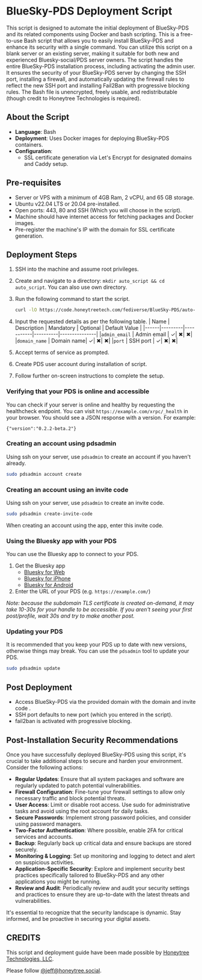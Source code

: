 # BlueSky-PDS Deployment Script

This script is designed to automate the initial deployment of BlueSky-PDS and its related components using Docker and bash scripting.
This is a free-to-use Bash script that allows you to easily install BlueSky-PDS and enhance its security with a single command. You can utilize this script on a blank server or an existing server, making it suitable for both new and experienced Bluesky-social/PDS server owners.
The script handles the entire BlueSky-PDS installation process, including activating the admin user. It ensures the security of your BlueSky-PDS server by changing the SSH port, installing a firewall, and automatically updating the firewall rules to reflect the new SSH port and installing Fail2Ban with progressive blocking rules.
The Bash file is unencrypted, freely usable, and redistributable (though credit to Honeytree Technologies is required).

## About the Script

- **Language**: Bash
- **Deployment**: Uses Docker images for deploying BlueSky-PDS containers.
- **Configuration**:
  - SSL certificate generation via Let's Encrypt for designated domains and Caddy setup.

## Pre-requisites
- Server or VPS with a minimum of 4GB Ram, 2 vCPU, and 65 GB storage.
- Ubuntu v22.04 LTS or 20.04 pre-installed.
- Open ports:  443, 80 and SSH (Which you will choose in the script).
- Machine should have internet access for fetching packages and Docker images.
- Pre-register the machine's IP with the domain for SSL certificate generation.

## Deployment Steps
1. SSH into the machine and assume root privileges.
2. Create and navigate to a directory: `mkdir auto_script && cd auto_script`.
    You can also use own directory.
3. Run the following command to start the script.
    ```bash
    curl -lO https://code.honeytreetech.com/fediverse/BlueSky-PDS/auto-installer/auto_script.sh && sudo chmod +x auto_script.sh && ./auto_script.sh
    ```
4. Input the requested details as per the following table.
    | Name | Description | Mandatory | Optional | Default Value | 
    |------|---------|-----------|----------|---------------|
    |`admin_email` | Admin email | &checkmark;|  &#10006;|  &#10006;| 
    |`domain_name` | Domain name| &checkmark;| &#10006;| &#10006;|
    |`port` | SSH port | &checkmark;| &#10006;| &#10006;|

5. Accept terms of service as prompted.
6. Create  PDS user account during installation of script.
7. Follow further on-screen instructions to complete the setup.
### Verifying that your PDS is online and accessible
You can check if your server is online and healthy by requesting the healthcheck endpoint.
You can visit `https://example.com/xrpc/_health` in your browser. You should see a JSON response with a version.
For example:
```
{"version":"0.2.2-beta.2"}
```
### Creating an account using pdsadmin
Using ssh on your server, use `pdsadmin` to create an account if you haven't already.
```bash
sudo pdsadmin account create
```
### Creating an account using an invite code
Using ssh on your server, use `pdsadmin` to create an invite code.
```bash
sudo pdsadmin create-invite-code
```
When creating an account using the app, enter this invite code.

### Using the Bluesky app with your PDS

You can use the Bluesky app to connect to your PDS.

1. Get the Bluesky app
    * [Bluesky for Web](https://bsky.app/)
    * [Bluesky for iPhone](https://apps.apple.com/us/app/bluesky-social/id6444370199)
    * [Bluesky for Android](https://play.google.com/store/apps/details?id=xyz.blueskyweb.app)
1. Enter the URL of your PDS (e.g. `https://example.com/`)

_Note: because the subdomain TLS certificate is created on-demand, it may take 10-30s for your handle to be accessible. If you aren't seeing your first post/profile, wait 30s and try to make another post._

### Updating your PDS

It is recommended that you keep your PDS up to date with new versions, otherwise things may break. You can use the `pdsadmin` tool to update your PDS.

```bash
sudo pdsadmin update
```
## Post Deployment
- Access BlueSky-PDS via the provided domain with the domain and invite code .
- SSH port defaults to new port (which you entered in the script).
- fail2ban is activated with progressive blocking.
## Post-Installation Security Recommendations

Once you have successfully deployed BlueSky-PDS using this script, it's crucial to take additional steps to secure and harden your environment. 
Consider the following actions:
- **Regular Updates**: Ensure that all system packages and software are regularly updated to patch potential vulnerabilities.
- **Firewall Configuration**: Fine-tune your firewall settings to allow only necessary traffic and block potential threats.
- **User Access**: Limit or disable root access. Use sudo for administrative tasks and avoid using the root account for daily tasks.
- **Secure Passwords**: Implement strong password policies, and consider using password managers.
- **Two-Factor Authentication**: Where possible, enable 2FA for critical services and accounts.
- **Backup**: Regularly back up critical data and ensure backups are stored securely.
- **Monitoring & Logging**: Set up monitoring and logging to detect and alert on suspicious activities.
- **Application-Specific Security**: Explore and implement security best practices specifically tailored to  BlueSky-PDS and any other applications you might be running.
- **Review and Audit**: Periodically review and audit your security settings and practices to ensure they are up-to-date with the latest threats and vulnerabilities.

It's essential to recognize that the security landscape is dynamic. Stay informed, and be proactive in securing your digital assets.
## CREDITS
This script and deployment guide have been made possible by [Honeytree Technologies, LLC](https://honeytreetech.com).

Please follow [@jeff@honeytree.social](https://honeytree.social/@jeff).